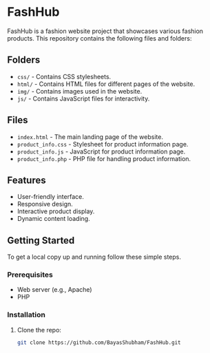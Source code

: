 # FashHub

FashHub is a fashion website project that showcases various fashion products. This repository contains the following files and folders:

## Folders

- `css/` - Contains CSS stylesheets.
- `html/` - Contains HTML files for different pages of the website.
- `img/` - Contains images used in the website.
- `js/` - Contains JavaScript files for interactivity.

## Files

- `index.html` - The main landing page of the website.
- `product_info.css` - Stylesheet for product information page.
- `product_info.js` - JavaScript for product information page.
- `product_info.php` - PHP file for handling product information.

## Features

- User-friendly interface.
- Responsive design.
- Interactive product display.
- Dynamic content loading.

## Getting Started

To get a local copy up and running follow these simple steps.

### Prerequisites

- Web server (e.g., Apache)
- PHP

### Installation

1. Clone the repo:
   ```sh
   git clone https://github.com/BayasShubham/FashHub.git

